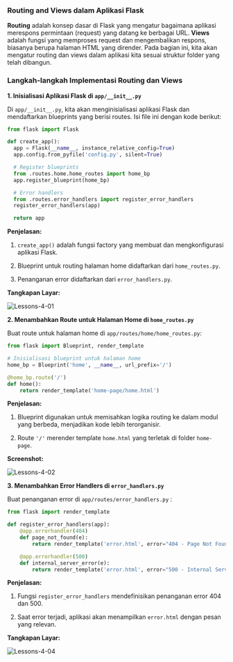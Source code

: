 <div class="space-y-3">
  <h3 class="text-lg leading-snug dark:text-zinc-300"><strong>Routing and Views dalam Aplikasi Flask</strong></h3>
  <p>
    <strong>Routing</strong> adalah konsep dasar di Flask yang mengatur bagaimana aplikasi merespons permintaan (request) yang datang ke berbagai URL. <strong>Views</strong> adalah fungsi yang memproses request dan mengembalikan respons, biasanya berupa halaman HTML yang dirender. Pada bagian ini, kita akan mengatur routing dan views dalam aplikasi kita sesuai struktur folder yang telah dibangun.
  </p>
</div>

<div class="space-y-3">
  <h3 class="text-lg leading-snug dark:text-zinc-300"><strong>Langkah-langkah Implementasi Routing dan Views</strong></h3>

  <div class="space-y-3 pb-4">
    <p><strong>1.  Inisialisasi Aplikasi Flask di <code>app/__init__.py</code></strong></p>
    <p>Di <code>app/__init__.py</code>, kita akan menginisialisasi aplikasi Flask dan mendaftarkan blueprints yang berisi routes. Isi file ini dengan kode berikut:</p>

```python
from flask import Flask

def create_app():
  app = Flask(__name__, instance_relative_config=True)
  app.config.from_pyfile('config.py', silent=True)

  # Register blueprints
  from .routes.home.home_routes import home_bp
  app.register_blueprint(home_bp)

  # Error handlers
  from .routes.error_handlers import register_error_handlers
  register_error_handlers(app)

  return app
```

  <strong>Penjelasan:</strong>

  <ol className="list-disc space-y-3 pb-2 pl-10">
  <li>
    <p><code>create_app()</code> adalah fungsi factory yang membuat dan mengkonfigurasi aplikasi Flask.</p>
  </li>
  <li>
    <p>Blueprint untuk routing halaman home didaftarkan dari <code>home_routes.py</code>.</p>
  </li>
  <li>
    <p>Penanganan error didaftarkan dari <code>error_handlers.py</code>.</p>
  </li>
  </ol>

  <strong>Tangkapan Layar:</strong>
  <p class="rounded-xl w-full border border-zinc-200 dark:border-zinc-800">
    <img 
      src="https://res.cloudinary.com/aiiimmmm/image/upload/v1725616019/Lessons-4-01_plw8vp.png" 
      alt="Lessons-4-01" 
    />
  </p>
  </div>

  <div class="space-y-3 pb-4">
    <p><strong>2. Menambahkan Route untuk Halaman Home di <code>home_routes.py</code></strong></p>
    <p>Buat route untuk halaman home di <code>app/routes/home/home_routes.py</code>:</p>

```python
from flask import Blueprint, render_template

# Inisialisasi blueprint untuk halaman home
home_bp = Blueprint('home', __name__, url_prefix='/')

@home_bp.route('/')
def home():
    return render_template('home-page/home.html')

```

  <strong>Penjelasan:</strong>

  <ol className="list-disc space-y-3 pb-2 pl-10">
  <li>
    <p>Blueprint digunakan untuk memisahkan logika routing ke dalam modul yang berbeda, menjadikan kode lebih terorganisir.</p>
  </li>
  <li>
    <p>Route <code>'/'</code> merender template <code>home.html</code>  yang terletak di folder <code>home-page</code>.</p>
  </li>
  </ol>

  <strong>Screenshot:</strong>
  <p class="rounded-xl w-full border border-zinc-200 dark:border-zinc-800">
    <img 
      src="https://res.cloudinary.com/aiiimmmm/image/upload/v1725616019/Lessons-4-02_peuroj.png" 
      alt="Lessons-4-02" 
    />
  </p>
  </div>


  <div class="space-y-3 pb-4">
    <p><strong>3. Menambahkan Error Handlers di <code>error_handlers.py</code></strong></p>
    <p>Buat penanganan error di <code>app/routes/error_handlers.py</code> :</p>

```python
from flask import render_template

def register_error_handlers(app):
    @app.errorhandler(404)
    def page_not_found(e):
        return render_template('error.html', error="404 - Page Not Found"), 404

    @app.errorhandler(500)
    def internal_server_error(e):
        return render_template('error.html', error="500 - Internal Server Error"), 500
```

  <strong>Penjelasan:</strong>

  <ol className="list-disc space-y-3 pb-2 pl-10">
  <li>
    <p>Fungsi <code>register_error_handlers</code> mendefinisikan penanganan error 404 dan 500.</p>
  </li>
  <li>
    <p>Saat error terjadi, aplikasi akan menampilkan <code>error.html</code> dengan pesan yang relevan.</p>
  </li>
  </ol>

  <strong>Tangkapan Layar:</strong>
  <p class="rounded-xl w-full border border-zinc-200 dark:border-zinc-800">
    <img 
      src="https://res.cloudinary.com/aiiimmmm/image/upload/v1725616022/Lessons-4-04_wslzg4.png" 
      alt="Lessons-4-04" 
    />
  </p>
  </div>
</div>
